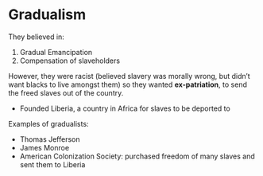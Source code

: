 # Gradualism
They believed in:
1. Gradual Emancipation
2. Compensation of slaveholders

However, they were racist (believed slavery was morally wrong, but didn’t want blacks to live amongst them) so they wanted **ex-patriation**, to send the freed slaves out of the country.
- Founded Liberia, a country in Africa for slaves to be deported to

Examples of gradualists:
- Thomas Jefferson
- James Monroe
- American Colonization Society: purchased freedom of many slaves and sent them to Liberia